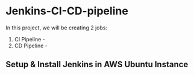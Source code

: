 # Jenkins-CI-CD-pipeline

In this project, we will be creating 2 jobs:
1. CI Pipeline -
2. CD Pipeline -

## Setup & Install Jenkins in AWS Ubuntu Instance


